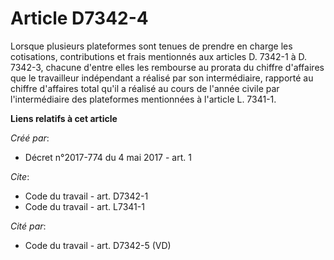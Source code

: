 # Article D7342-4

Lorsque plusieurs plateformes sont tenues de prendre en charge les cotisations, contributions et frais mentionnés aux
articles D. 7342-1 à D. 7342-3, chacune d'entre elles les rembourse au prorata du chiffre d'affaires que le travailleur
indépendant a réalisé par son intermédiaire, rapporté au chiffre d'affaires total qu'il a réalisé au cours de l'année civile
par l'intermédiaire des plateformes mentionnées à l'article L. 7341-1.

**Liens relatifs à cet article**

_Créé par_:

  - Décret n°2017-774 du 4 mai 2017 - art. 1

_Cite_:

  - Code du travail - art. D7342-1
  - Code du travail - art. L7341-1

_Cité par_:

  - Code du travail - art. D7342-5 (VD)
